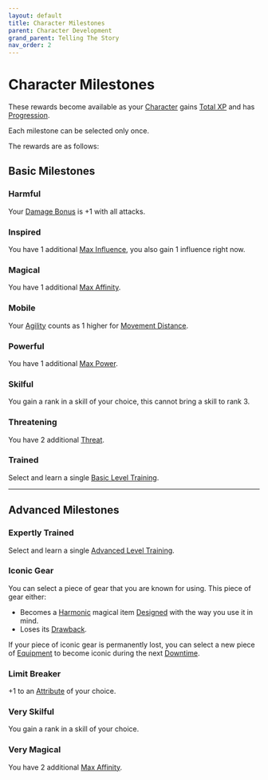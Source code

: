```yaml
---
layout: default
title: Character Milestones
parent: Character Development
grand_parent: Telling The Story
nav_order: 2
---
```

# Character Milestones
These rewards become available as your [Character](Terminology#Character) gains [Total XP](Stats#Total%20XP) and has [Progression](Character-Development#Progression).

Each milestone can be selected only once.

The rewards are as follows:

## Basic Milestones

### Harmful
Your [Damage Bonus](Weapons#Damage%20Bonus) is +1 with all attacks.

### Inspired
You have 1 additional [Max Influence](Stats#Max%20Influence), you also gain 1 influence right now.

### Magical
You have 1 additional [Max Affinity](Stats#Max%20Affinity).
### Mobile
Your [Agility](Agility) counts as 1 higher for [Movement Distance](Stats#Movement%20Distance).

### Powerful
You have 1 additional [Max Power](Stats#Max%20Power).

### Skilful
You gain a rank in a skill of your choice, this cannot bring a skill to rank 3.

### Threatening
You have 2 additional [Threat](Stats#Threat).

### Trained
Select and learn a single [Basic Level Training](Character-Development#Basic%20Level%20Training).




---

## Advanced Milestones

### Expertly Trained
Select and learn a single [Advanced Level Training](Character-Development#Advanced%20Level%20Training).

### Iconic Gear
You can select a piece of gear that you are known for using. This piece of gear either:
* Becomes a [Harmonic](Magic-Items#Harmonic) magical item [Designed](Magic-Items#Designing%20Magic%20Items) with the way you use it in mind.
* Loses its [Drawback](Magic-Items#Drawback).

If your piece of iconic gear is permanently lost, you can select a new piece of [Equipment](Equipment) to become iconic during the next [Downtime](Telling-The-Story#Downtime).

### Limit Breaker
+1 to an [Attribute](Stats#Attributes) of your choice.
### Very Skilful
You gain a rank in a skill of your choice.

### Very Magical
You have 2 additional [Max Affinity](Stats#Max%20Affinity).
